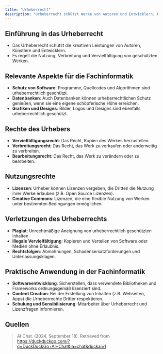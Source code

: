 ```yaml
---
title: "Urheberrecht"
description: "Urheberrecht schützt Werke von Autoren und Entwicklern. Rechte wie Vervielfältigung, Lizenzen. Verletzungen und praktische Anwendung in Fachinformatik."
---
```


## Einführung in das Urheberrecht
- Das Urheberrecht schützt die kreativen Leistungen von Autoren, Künstlern und Entwicklern.
- Es regelt die Nutzung, Verbreitung und Vervielfältigung von geschützten Werken.

## Relevante Aspekte für die Fachinformatik
- **Schutz von Software**: Programme, Quellcodes und Algorithmen sind urheberrechtlich geschützt.
- **Datenbanken**: Auch Datenbanken können urheberrechtlichen Schutz genießen, wenn sie eine eigene schöpferische Höhe erreichen.
- **Grafiken und Designs**: Bilder, Logos und Designs sind ebenfalls urheberrechtlich geschützt.

## Rechte des Urhebers
- **Vervielfältigungsrecht**: Das Recht, Kopien des Werkes herzustellen.
- **Verbreitungsrecht**: Das Recht, das Werk zu verkaufen oder anderweitig zu verbreiten.
- **Bearbeitungsrecht**: Das Recht, das Werk zu verändern oder zu bearbeiten.

## Nutzungsrechte
- **Lizenzen**: Urheber können Lizenzen vergeben, die Dritten die Nutzung ihrer Werke erlauben (z.B. Open Source Lizenzen).
- **Creative Commons**: Lizenzen, die eine flexible Nutzung von Werken unter bestimmten Bedingungen ermöglichen.

## Verletzungen des Urheberrechts
- **Plagiat**: Unrechtmäßige Aneignung von urheberrechtlich geschützten Inhalten.
- **Illegale Vervielfältigung**: Kopieren und Verteilen von Software oder Medien ohne Erlaubnis.
- **Rechtsfolgen**: Abmahnungen, Schadensersatzforderungen und Unterlassungsklagen.

## Praktische Anwendung in der Fachinformatik
- **Softwareentwicklung**: Sicherstellen, dass verwendete Bibliotheken und Frameworks ordnungsgemäß lizenziert sind.
- **Content Creation**: Bei der Erstellung von Inhalten (z.B. Webseiten, Apps) die Urheberrechte Dritter respektieren.
- **Schulung und Sensibilisierung**: Mitarbeiter über Urheberrecht und Lizenzfragen informieren.

## Quellen

> AI Chat. (2024, September 18). Retrieved from https://duckduckgo.com/?q=DuckDuckGo+AI+Chat&ia=chat&duckai=1